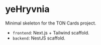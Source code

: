 # yeHryvnia

Minimal skeleton for the TON Cards project.

- `frontend`: Next.js + Tailwind scaffold.
- `backend`: NestJS scaffold.

